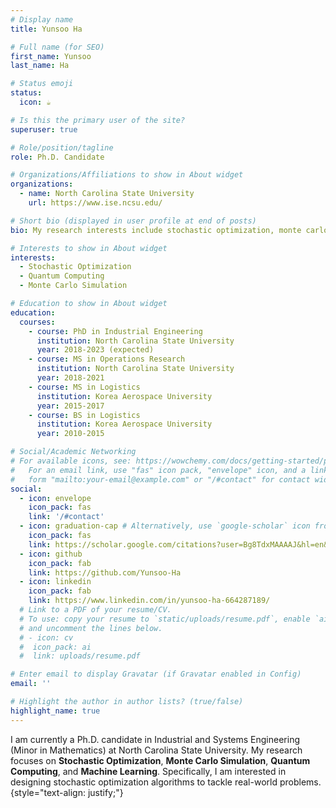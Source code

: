 ```yaml
---
# Display name
title: Yunsoo Ha

# Full name (for SEO)
first_name: Yunsoo
last_name: Ha

# Status emoji
status:
  icon: ☕️

# Is this the primary user of the site?
superuser: true

# Role/position/tagline
role: Ph.D. Candidate

# Organizations/Affiliations to show in About widget
organizations:
  - name: North Carolina State University
    url: https://www.ise.ncsu.edu/

# Short bio (displayed in user profile at end of posts)
bio: My research interests include stochastic optimization, monte carlo simulation, quantum computing, and machine learning.

# Interests to show in About widget
interests:
  - Stochastic Optimization
  - Quantum Computing
  - Monte Carlo Simulation

# Education to show in About widget
education:
  courses:
    - course: PhD in Industrial Engineering 
      institution: North Carolina State University
      year: 2018-2023 (expected)
    - course: MS in Operations Research
      institution: North Carolina State University
      year: 2018-2021
    - course: MS in Logistics
      institution: Korea Aerospace University
      year: 2015-2017
    - course: BS in Logistics
      institution: Korea Aerospace University
      year: 2010-2015

# Social/Academic Networking
# For available icons, see: https://wowchemy.com/docs/getting-started/page-builder/#icons
#   For an email link, use "fas" icon pack, "envelope" icon, and a link in the
#   form "mailto:your-email@example.com" or "/#contact" for contact widget.
social:
  - icon: envelope
    icon_pack: fas
    link: '/#contact'
  - icon: graduation-cap # Alternatively, use `google-scholar` icon from `ai` icon pack
    icon_pack: fas
    link: https://scholar.google.com/citations?user=Bg8TdxMAAAAJ&hl=en&oi=ao
  - icon: github
    icon_pack: fab
    link: https://github.com/Yunsoo-Ha
  - icon: linkedin
    icon_pack: fab
    link: https://www.linkedin.com/in/yunsoo-ha-664287189/
  # Link to a PDF of your resume/CV.
  # To use: copy your resume to `static/uploads/resume.pdf`, enable `ai` icons in `params.yaml`,
  # and uncomment the lines below.
  # - icon: cv
  #  icon_pack: ai
  #  link: uploads/resume.pdf

# Enter email to display Gravatar (if Gravatar enabled in Config)
email: ''

# Highlight the author in author lists? (true/false)
highlight_name: true
---
```


I am currently a Ph.D. candidate in Industrial and Systems Engineering (Minor in Mathematics) at North Carolina State University. My research focuses on <b>Stochastic Optimization</b>, <b>Monte Carlo Simulation</b>, <b>Quantum Computing</b>, and <b>Machine Learning</b>. Specifically, I am interested in designing stochastic optimization algorithms to tackle real-world problems.
{style="text-align: justify;"}
